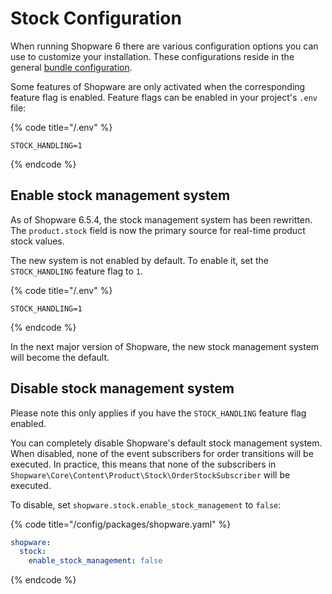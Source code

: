 # Stock Configuration

When running Shopware 6 there are various configuration options you can use to customize your installation. These configurations reside in the general [bundle configuration](../../../../guides/hosting/configurations/README.md).

Some features of Shopware are only activated when the corresponding feature flag is enabled. Feature flags can be enabled in your project's `.env` file:

{% code title="<project root>/.env" %}

```shell
STOCK_HANDLING=1
```

{% endcode %}

## Enable stock management system

As of Shopware 6.5.4, the stock management system has been rewritten. The `product.stock` field is now the primary source for real-time product stock values.

The new system is not enabled by default. To enable it, set the `STOCK_HANDLING` feature flag to `1`.

{% code title="<project root>/.env" %}

```shell
STOCK_HANDLING=1
```

{% endcode %}

In the next major version of Shopware, the new stock management system will become the default.

## Disable stock management system

Please note this only applies if you have the `STOCK_HANDLING` feature flag enabled.

You can completely disable Shopware's default stock management system. When disabled, none of the event subscribers for order transitions will be executed. In practice, this means that none of the subscribers in `Shopware\Core\Content\Product\Stock\OrderStockSubscriber` will be executed.

To disable, set `shopware.stock.enable_stock_management` to `false`:

{% code title="<project root>/config/packages/shopware.yaml" %}

```yaml
shopware:
  stock:
    enable_stock_management: false
```

{% endcode %}
